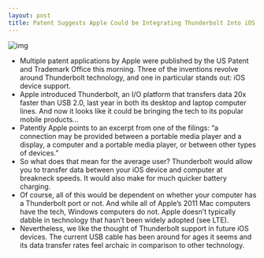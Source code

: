 ```yaml
---
layout: post
title: Patent Suggests Apple Could be Integrating Thunderbolt Into iOS Devices
---
```

![img](http://media.idownloadblog.com/wp-content/uploads/2012/01/thunderbolt.jpg)
* Multiple patent applications by Apple were published by the US Patent and Trademark Office this morning. Three of the inventions revolve around Thunderbolt technology, and one in particular stands out: iOS device support.
* Apple introduced Thunderbolt, an I/O platform that transfers data 20x faster than USB 2.0, last year in both its desktop and laptop computer lines. And now it looks like it could be bringing the tech to its popular mobile products…
* Patently Apple points to an excerpt from one of the filings: “a connection may be provided between a portable media player and a display, a computer and a portable media player, or between other types of devices.”
* So what does that mean for the average user? Thunderbolt would allow you to transfer data between your iOS device and computer at breakneck speeds. It would also make for much quicker battery charging.
* Of course, all of this would be dependent on whether your computer has a Thunderbolt port or not. And while all of Apple’s 2011 Mac computers have the tech, Windows computers do not. Apple doesn’t typically dabble in technology that hasn’t been widely adopted (see LTE).
* Nevertheless, we like the thought of Thunderbolt support in future iOS devices. The current USB cable has been around for ages it seems and its data transfer rates feel archaic in comparison to other technology.


